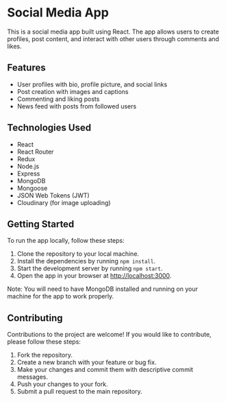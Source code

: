<h1>Social Media App</h1>
  <p>This is a social media app built using React. The app allows users to create profiles, post content, and interact with other users through comments and likes.</p>

<h2>Features</h2>
<ul>
	<li>User profiles with bio, profile picture, and social links</li>
	<li>Post creation with images and captions</li>
	<li>Commenting and liking posts</li>
	<li>News feed with posts from followed users</li>
</ul>

<h2>Technologies Used</h2>
<ul>
	<li>React</li>
	<li>React Router</li>
	<li>Redux</li>
	<li>Node.js</li>
	<li>Express</li>
	<li>MongoDB</li>
	<li>Mongoose</li>
	<li>JSON Web Tokens (JWT)</li>
	<li>Cloudinary (for image uploading)</li>
</ul>

<h2>Getting Started</h2>
<p>To run the app locally, follow these steps:</p>
<ol>
	<li>Clone the repository to your local machine.</li>
	<li>Install the dependencies by running <code>npm install</code>.</li>
	<li>Start the development server by running <code>npm start</code>.</li>
	<li>Open the app in your browser at <a href="http://localhost:3000">http://localhost:3000</a>.</li>
</ol>

<p>Note: You will need to have MongoDB installed and running on your machine for the app to work properly.</p>

<h2>Contributing</h2>
<p>Contributions to the project are welcome! If you would like to contribute, please follow these steps:</p>
<ol>
	<li>Fork the repository.</li>
	<li>Create a new branch with your feature or bug fix.</li>
	<li>Make your changes and commit them with descriptive commit messages.</li>
	<li>Push your changes to your fork.</li>
	<li>Submit a pull request to the main repository.</li>
</ol>
